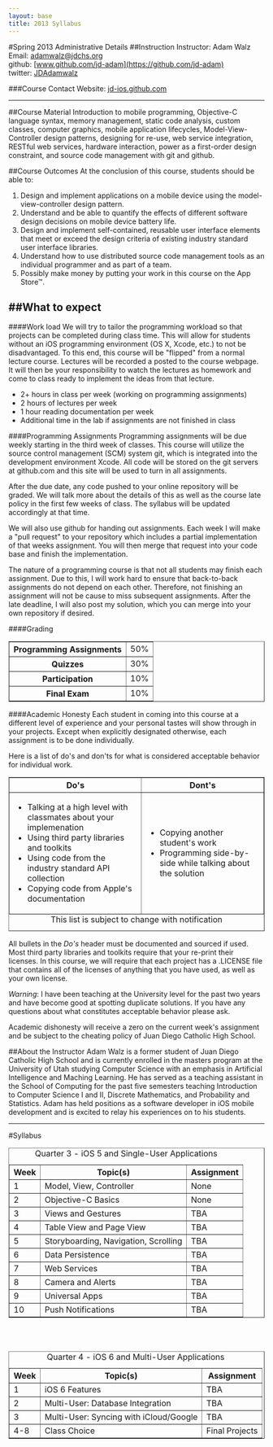 ```yaml
---
layout: base
title: 2013 Syllabus
---
```

#Spring 2013 Administrative Details
##Instruction
Instructor: Adam Walz  
Email: <adamwalz@jdchs.org>  
github: [www.github.com/jd-adam](https://github.com/jd-adam)  
twitter: [JDAdamwalz](https://twitter.com/JDAdamwalz)

###Course Contact
Website: [jd-ios.github.com](http://jd-ios.github.com)

-------------------------------
##Course Material
Introduction to mobile programming, Objective-C language syntax,
memory management, static code analysis, custom classes, computer graphics,
mobile application lifecycles, Model-View-Controller design patterns,
designing for re-use, web service integration, RESTful web services,
hardware interaction, power as a first-order design constraint,
and source code management with git and github.

##Course Outcomes
At the conclusion of this course, students should be able to:

1. Design and implement applications on a mobile device using the
    model-view-controller design pattern.
2. Understand and be able to quantify the effects of different software
    design decisions on mobile device battery life.
3. Design and implement self-contained, reusable user interface elements
    that meet or exceed the design criteria of existing industry standard
    user interface libraries.
4. Understand how to use distributed source code management tools as an
    individual programmer and as part of a team.
5. Possibly make money by putting your work in this course on the
    App Store&trade;.

##What to expect
-------------------------------
####Work load
We will try to tailor the programming workload so that projects can be completed
during class time. This will allow for students without an iOS programming
environment (OS X, Xcode, etc.) to not be disadvantaged. To this end, this course
will be "flipped" from a normal lecture course. Lectures will be recorded a posted
to the course webpage. It will then be your responsibility to watch the lectures
as homework and come to class ready to implement the ideas from that lecture.

- 2+ hours in class per week (working on programming assignments)
- 2 hours of lectures per week
- 1 hour reading documentation per week
- Additional time in the lab if assignments are not finished in class

####Programming Assignments
Programming assignments will be due weekly starting in the third week of classes. 
This course will utilize the source control management (SCM) system git, which is
integrated into the development environment Xcode. All code will be stored on
the git servers at github.com and this site will be used to turn in all assignments.

After the due date, any code pushed to your online repository will be graded. We
will talk more about the details of this as well as the course late policy in 
the first few weeks of class. The syllabus will be updated accordingly at that
time.

We will also use github for handing out assignments. Each week I will make a
"pull request" to your repository which includes a partial implementation of that
weeks assignment. You will then merge that request into your code base and finish
the implementation.

The nature of a programming course is that not all students may finish each
assignment. Due to this, I will work hard to ensure that back-to-back assignments
do not depend on each other. Therefore, not finishing an assignment will not be
cause to miss subsequent assignments. After the late deadline, I will also post
my solution, which you can merge into your own repository if desired.

####Grading

<table border="1" cellpadding="5">
  <tr>
    <th>Programming Assignments</th>
    <td>50%</td>
  </tr>
  <tr>
    <th>Quizzes</th>
    <td>30%</td>
  </tr>
  <tr>
    <th>Participation</th>
    <td>10%</td>
  </tr>
  <tr>
    <th>Final Exam</th>
    <td>10%</td>
  </tr>
</table>

####Academic Honesty
Each student in coming into this course at a different level of experience and
your personal tastes will show through in your projects. Except when explicitly 
designated otherwise, each assignment is to be done individually.

Here is a list of do's and don'ts for what is considered acceptable behavior for
individual work.

<table border="1" cellpadding="5">
  <caption align="bottom">This list is subject to change with notification</caption>
  <tr>
    <th>Do's</th>
    <th>Dont's</th>
  </tr>
  <tr>
    <td><ul>
      <li>Talking at a high level with classmates about your implemenation</li>
      <li>Using third party libraries and toolkits</li>
      <li>Using code from the industry standard API collection</li>
      <li>Copying code from Apple's documentation</li>
    </ul>
    </td>
    <td><ul>
      <li>Copying another student's work</li>
      <li>Programming side-by-side while talking about the solution</li>
    </ul>
    </td>
  </tr>
</table>

All bullets in the _Do's_ header must be documented and sourced if used. Most
third party libraries and toolkits require that your re-print their licenses. 
In this course, we will require that each project has a .LICENSE file that 
contains all of the licenses of anything that you have used, as well as your 
own license. 

_Warning_: I have been teaching at the University level for the past two years
and have become good at spotting duplicate solutions. If you have any questions
about what constitutes acceptable behavior please ask.

Academic dishonesty will receive a zero on the current week's assignment and be
subject to the cheating policy of Juan Diego Catholic High School.

##About the Instructor
Adam Walz is a former student of Juan Diego Catholic High School and is currently
enrolled in the masters program at the University of Utah studying Computer
Science with an emphasis in Artificial Intelligence and Maching Learning. He has
served as a teaching assistant in the School of Computing for the past five
semesters teaching Introduction to Computer Science I and II, Discrete Mathematics, 
and Probability and Statistics. Adam has held positions as a software developer
in iOS mobile development and is excited to relay his experiences on to his students.

-------------------------------

#Syllabus
<table border="1" cellpadding="10">
  <caption>Quarter 3 - iOS 5 and Single-User Applications</caption>
  <tr>
    <th>Week</th>
    <th>Topic(s)</th>
    <th>Assignment</th>
  </tr>
  <tr>
    <td>1</td>
    <td>Model, View, Controller</td>
    <td>None</td>
  </tr>
  <tr>
    <td>2</td>
    <td>Objective-C Basics</td>
    <td>None</td>
  </tr>
  <tr>
    <td>3</td>
    <td>Views and Gestures</td>
    <td>TBA</td>
  </tr>
  <tr>
    <td>4</td>
    <td>Table View and Page View</td>
    <td>TBA</td>
  </tr>
  <tr>
    <td>5</td>
    <td>Storyboarding, Navigation, Scrolling</td>
    <td>TBA</td>
  </tr>
  <tr>
    <td>6</td>
    <td>Data Persistence</td>
    <td>TBA</td>
  </tr>
  <tr>
    <td>7</td>
    <td>Web Services</td>
    <td>TBA</td>
  </tr>
  <tr>
    <td>8</td>
    <td>Camera and Alerts</td>
    <td>TBA</td>
  </tr>
  <tr>
    <td>9</td>
    <td>Universal Apps</td>
    <td>TBA</td>
  </tr>
  <tr>
    <td>10</td>
    <td>Push Notifications</td>
    <td>TBA</td>
  </tr>
</table>
<br/>
<br/>
<table border="1" cellpadding="10">
  <caption>Quarter 4 - iOS 6 and Multi-User Applications</caption>
  <tr>
    <th>Week</th>
    <th>Topic(s)</th>
    <th>Assignment</th>
  </tr>
  <tr>
    <td>1</td>
    <td>iOS 6 Features</td>
    <td>TBA</td>
  </tr>
  <tr>
    <td>2</td>
    <td>Multi-User: Database Integration</td>
    <td>TBA</td>
  </tr>
  <tr>
    <td>3</td>
    <td>Multi-User: Syncing with iCloud/Google</td>
    <td>TBA</td>
  </tr>
  <tr>
    <td>4-8</td>
    <td>Class Choice</td>
    <td>Final Projects</td>
  </tr>

</table>